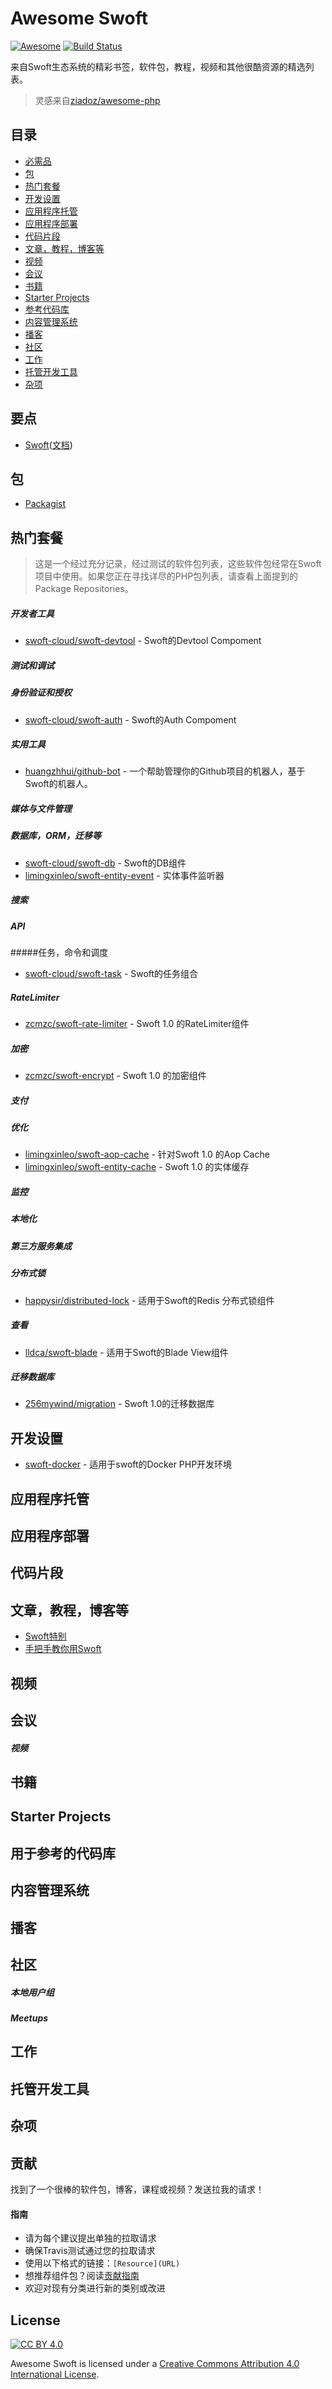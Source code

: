 # Awesome Swoft

[![Awesome](https://cdn.rawgit.com/sindresorhus/awesome/d7305f38d29fed78fa85652e3a63e154dd8e8829/media/badge.svg)](https://github.com/sindresorhus/awesome)
[![Build Status](https://img.shields.io/travis/swoft-cloud/awesome-swoft/master.svg?style=flat)](https://travis-ci.org/swoft-cloud/awesome-swoft)

来自Swoft生态系统的精彩书签，软件包，教程，视频和其他很酷资源的精选列表。

> 灵感来自[ziadoz/awesome-php](https://github.com/ziadoz/awesome-php)

## 目录

 -  [必需品](#essentials)
 -  [包](#包)
 -  [热门套餐](#popular-packages)
 -  [开发设置](#development-setup)
 -  [应用程序托管](#application-hosting)
 -  [应用程序部署](#application-deployment)
 -  [代码片段](#code-snippets)
 -  [文章，教程，博客等](#articles-tutorials-blogs-etc.)
 -  [视频](#videos)
 -  [会议](#会议)
 -  [书籍](#books)
 -  [Starter Projects](#starter-projects)
 -  [参考代码库](#codebases-for-reference)
 -  [内容管理系统](#content-management-systems)
 -  [播客](#播客)
 -  [社区](#社区)
 -  [工作](#jobs)
 -  [托管开发工具](#hosted-development-tools)
 -  [杂项](#杂项)

## 要点

* [Swoft](https://github.com/swoft-cloud/swoft)([文档](https://swoft.org/docs))


## 包

* [Packagist](https://packagist.org/)

## 热门套餐

>这是一个经过充分记录，经过测试的软件包列表，这些软件包经常在Swoft项目中使用。如果您正在寻找详尽的PHP包列表，请查看上面提到的Package Repositories。

##### 开发者工具

* [swoft-cloud/swoft-devtool](https://github.com/swoft-cloud/swoft-devtool) -  Swoft的Devtool Compoment


##### 测试和调试


##### 身份验证和授权

* [swoft-cloud/swoft-auth](https://github.com/swoft-cloud/swoft-auth) -  Swoft的Auth Compoment

##### 实用工具

* [huangzhhui/github-bot](https://github.com/huangzhhui/github-bot) - 一个帮助管理你的Github项目的机器人，基于Swoft的机器人。

##### 媒体与文件管理


##### 数据库，ORM，迁移等

* [swoft-cloud/swoft-db](https://github.com/swoft-cloud/swoft-db) -  Swoft的DB组件
* [limingxinleo/swoft-entity-event](https://github.com/limingxinleo/swoft-entity-event) - 实体事件监听器

##### 搜索


##### API


#####任务，命令和调度

* [swoft-cloud/swoft-task](https://github.com/swoft-cloud/swoft-task) -  Swoft的任务组合

##### RateLimiter

* [zcmzc/swoft-rate-limiter](https://github.com/zcmzc/swoft-rate-limiter) -  Swoft 1.0 的RateLimiter组件

##### 加密

* [zcmzc/swoft-encrypt](https://github.com/zcmzc/swoft-encrypt) - Swoft 1.0 的加密组件

##### 支付


##### 优化

* [limingxinleo/swoft-aop-cache](https://github.com/limingxinleo/swoft-aop-cacheable) - 针对Swoft 1.0 的Aop Cache
* [limingxinleo/swoft-entity-cache](https://github.com/limingxinleo/swoft-entity-cache) -  Swoft 1.0 的实体缓存

##### 监控


##### 本地化


##### 第三方服务集成

##### 分布式锁
* [happysir/distributed-lock](https://github.com/SuperHappysir/distributed-lock) - 适用于Swoft的Redis 分布式锁组件

##### 查看

* [lldca/swoft-blade](https://github.com/jqhph/swoft-blade) - 适用于Swoft的Blade View组件

##### 迁移数据库

* [256mywind/migration](https://github.com/256mywind/migration) -  Swoft 1.0的迁移数据库

## 开发设置

* [swoft-docker](https://github.com/swoft-cloud/swoft-docker) - 适用于swoft的Docker PHP开发环境


## 应用程序托管



## 应用程序部署



## 代码片段


## 文章，教程，博客等

* [Swoft特别](https://segmentfault.com/blog/swoft)
* [手把手教你用Swoft](https://zcmzcm.org/cate/zcmzcm/Swoft)

## 视频



## 会议



##### 视频



## 书籍



## Starter Projects



## 用于参考的代码库


## 内容管理系统



## 播客



## 社区



##### 本地用户组



##### Meetups


## 工作


## 托管开发工具


## 杂项


## 贡献

找到了一个很棒的软件包，博客，课程或视频？发送拉我的请求！

#### 指南

* 请为每个建议提出单独的拉取请求
* 确保Travis测试通过您的拉取请求
* 使用以下格式的链接：`[Resource](URL)`
* 想推荐组件包？阅读[贡献指南](https://github.com/wujunze/awesome-swoft/blob/master/CONTRIBUTING.md)
* 欢迎对现有分类进行新的类别或改进

## License

[![CC BY 4.0](https://licensebuttons.net/l/by/4.0/88x31.png)](https://creativecommons.org/licenses/by/4.0/)

Awesome Swoft is licensed under a  [Creative Commons Attribution 4.0 International License](https://creativecommons.org/licenses/by/4.0/).
